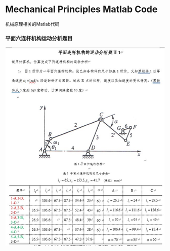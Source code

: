 # Mechanical Principles Matlab Code
机械原理相关的Matlab代码
### 平面六连杆机构运动分析题目
![image](https://github.com/MrDlt/Mechanical_Principles_Matlab_Code/blob/main/1.jpg)
